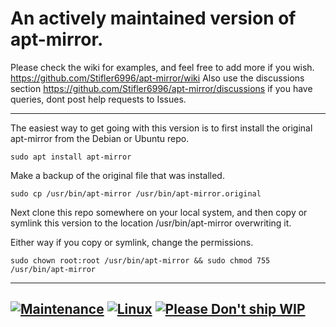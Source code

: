 An actively maintained version of apt-mirror.
==========

Please check the wiki for examples, and feel free to add more if you wish. https://github.com/Stifler6996/apt-mirror/wiki
Also use the discussions section https://github.com/Stifler6996/apt-mirror/discussions if you have queries, dont post help requests to Issues.

---

The easiest way to get going with this version is to first install the original apt-mirror from the Debian or Ubuntu repo.

`sudo apt install apt-mirror`

Make a backup of the original file that was installed.

`sudo cp /usr/bin/apt-mirror /usr/bin/apt-mirror.original`

Next clone this repo somewhere on your local system, and then copy or symlink this version to the location /usr/bin/apt-mirror overwriting it.

Either way if you copy or symlink, change the permissions.

`sudo chown root:root /usr/bin/apt-mirror && sudo chmod 755 /usr/bin/apt-mirror`

---
[![Maintenance](https://img.shields.io/badge/Maintained%3F-yes-green.svg)](https://github.com/Stifler6996/apt-mirror/graphs/commit-activity)  [![Linux](https://svgshare.com/i/Zhy.svg)](https://svgshare.com/i/Zhy.svg)  [![Please Don't ship WIP](https://img.shields.io/badge/Please-Don't%20Ship%20WIP-yellow)](https://dont-ship.it/)
---

